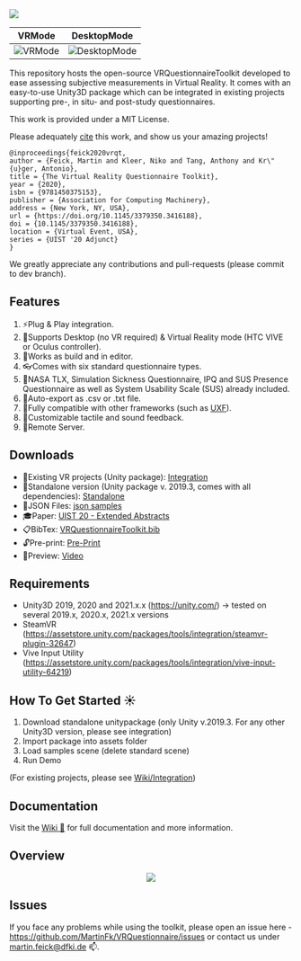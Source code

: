 <img src="http://martinfeick.com/wp-content/uploads/2020/11/vrquestionnairetoolkit.png">

| VRMode | DesktopMode |
| ----------- | ----------- |
| ![VRMode](http://martinfeick.com/wp-content/uploads/2020/07/VR_Mode.gif)      | ![DesktopMode](http://martinfeick.com/wp-content/uploads/2020/07/DesktopMode.gif)      |


This repository hosts the open-source VRQuestionnaireToolkit developed to ease assessing subjective measurements in Virtual Reality. It comes with an easy-to-use Unity3D package which can be integrated in existing projects supporting pre-, in situ- and post-study questionnaires.

This work is provided under a MIT License.

Please adequately <a href="https://github.com/MartinFk/VRQuestionnaireToolkit/blob/master/VRQuestionnaireToolkit.bib"> cite</a> this work, and show us your amazing projects!

```
@inproceedings{feick2020vrqt,
author = {Feick, Martin and Kleer, Niko and Tang, Anthony and Kr\"{u}ger, Antonio},
title = {The Virtual Reality Questionnaire Toolkit},
year = {2020},
isbn = {9781450375153},
publisher = {Association for Computing Machinery},
address = {New York, NY, USA},
url = {https://doi.org/10.1145/3379350.3416188},
doi = {10.1145/3379350.3416188},
location = {Virtual Event, USA},
series = {UIST '20 Adjunct}
}
```

We greatly appreciate any contributions and pull-requests (please commit to dev branch).


## Features
1. ⚡Plug & Play integration.
2. 🚩Supports Desktop (no VR required) & Virtual Reality mode (HTC VIVE or Oculus controller).
3. 🍏Works as build and in editor.
4. 👓Comes with six standard questionnaire types.
5. 📙NASA TLX, Simulation Sickness Questionnaire, IPQ and SUS Presence Questionnaire as well as System Usability Scale (SUS) already included.
6. 📁Auto-export as .csv or .txt file.
7. 🌌Fully compatible with other frameworks (such as <a href="https://github.com/immersivecognition/unity-experiment-framework" target="_blank" rel="noopener noreferrer"> UXF</a>).
8. 🍒Customizable tactile and sound feedback.
9. 📡Remote Server.

## Downloads
- 🍧Existing VR projects (Unity package): <a href="http://martinfeick.com/wp-content/uploads/2021/08/IntegrationV1.4.1.zip" target="_blank" rel="noopener noreferrer"> Integration </a><br>
- 🍪Standalone version (Unity package v. 2019.3, comes with all dependencies): <a href="http://martinfeick.com/wp-content/uploads/2021/08/StandaloneV1.4.1.zip" target="_blank" rel="noopener noreferrer"> Standalone </a><br>
- 🔖JSON Files:  <a href="http://martinfeick.com/wp-content/uploads/2020/12/questionsV1.1.zip" target="_blank" rel="noopener noreferrer">json samples</a><br>
- 🎓Paper: <a href="https://dl.acm.org/doi/abs/10.1145/3379350.3416188" target="_blank" rel="noopener noreferrer"> UIST 20 - Extended Abstracts</a><br>
- 📋BibTex: <a href="https://github.com/MartinFk/VRQuestionnaireToolkit/blob/master/VRQuestionnaireToolkit.bib" target="_blank" rel="noopener noreferrer"> VRQuestionnaireToolkit.bib</a><br>
- 🔓Pre-print: <a href="http://martinfeick.com/wp-content/uploads/2020/08/VRQuestionnaireToolkit.pdf" target="_blank" rel="noopener noreferrer">Pre-Print</a><br>
- 🎥Preview: <a href="http://martinfeick.com/wp-content/uploads/2020/08/VRquestionnaireToolkit.mp4" target="_blank" rel="noopener noreferrer">Video</a><br>

## Requirements
- Unity3D 2019, 2020 and 2021.x.x (https://unity.com/) -> tested on several 2019.x, 2020.x, 2021.x versions
- SteamVR (https://assetstore.unity.com/packages/tools/integration/steamvr-plugin-32647)
- Vive Input Utility (https://assetstore.unity.com/packages/tools/integration/vive-input-utility-64219)

## How To Get Started ☀️
1. Download standalone unitypackage (only Unity v.2019.3. For any other Unity3D version, please see integration)
2. Import package into assets folder
3. Load samples scene (delete standard scene)
4. Run Demo

(For existing projects, please see <a href="https://github.com/MartinFk/VRQuestionnaireToolkit/wiki/%F0%9F%9B%A0%EF%B8%8FIntegration-&-Event-Subscription"> Wiki/Integration</a>)

## Documentation
Visit the <a href="https://github.com/MartinFk/VRQuestionnaireToolkit/wiki"> Wiki 📘</a>  for full documentation and more information.

## Overview
<p align="center">
	<img src="http://martinfeick.com/wp-content/uploads/2020/12/Overview.png">
</p>

## Issues
If you face any problems while using the toolkit, please open an issue here - https://github.com/MartinFk/VRQuestionnaire/issues or contact us under martin.feick@dfki.de 📫.
